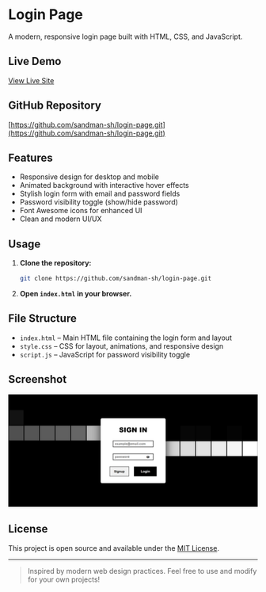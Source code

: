 # Login Page

A modern, responsive login page built with HTML, CSS, and JavaScript.

## Live Demo

[View Live Site](https://loginpagex9.netlify.app/)

## GitHub Repository

[https://github.com/sandman-sh/login-page.git](https://github.com/sandman-sh/login-page.git)

## Features
- Responsive design for desktop and mobile
- Animated background with interactive hover effects
- Stylish login form with email and password fields
- Password visibility toggle (show/hide password)
- Font Awesome icons for enhanced UI
- Clean and modern UI/UX

## Usage
1. **Clone the repository:**
   ```bash
   git clone https://github.com/sandman-sh/login-page.git
   ```
2. **Open `index.html` in your browser.**

## File Structure
- `index.html` – Main HTML file containing the login form and layout
- `style.css` – CSS for layout, animations, and responsive design
- `script.js` – JavaScript for password visibility toggle

## Screenshot
![Login Page Screenshot](screenshot/image.png)

## License
This project is open source and available under the [MIT License](LICENSE).

---

> Inspired by modern web design practices. Feel free to use and modify for your own projects! 
